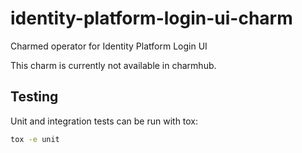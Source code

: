 # identity-platform-login-ui-charm
Charmed operator for Identity Platform Login UI

This charm is currently not available in charmhub.

## Testing

Unit and integration tests can be run with tox:
```bash
tox -e unit
